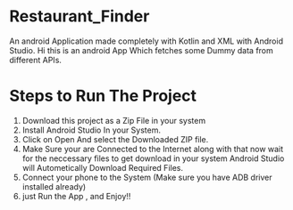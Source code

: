 # Restaurant_Finder
An android Application made completely with Kotlin and XML with Android Studio.
Hi this is an android App Which fetches some Dummy data from different APIs.

# Steps to Run The Project
1. Download this project as a Zip File in your system
2. Install Android Studio In your System.
3. Click on Open And select the Downloaded ZIP file.
4. Make Sure your are Connected to the Internet along with that now wait for the neccessary files to get download in your system Android Studio will Autometically Download 
Required Files.
5. Connect your phone to the System (Make sure you have ADB driver installed already) 
6. just Run the App , and Enjoy!!

